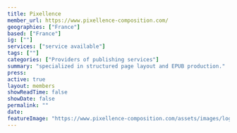 ```yaml
---
title: Pixellence
member_url: https://www.pixellence-composition.com/
geographies: ["France"]
based: ["France"]
ig: [""] 
services: ["service available"] 
tags: [""]
categories: ["Providers of publishing services"]
summary: "specialized in structured page layout and EPUB production."
press:
active: true
layout: members
showReadTime: false
showDate: false
permalink: ""
date: 
featureImage: "https://www.pixellence-composition.com/assets/images/logo.png"
---
```

